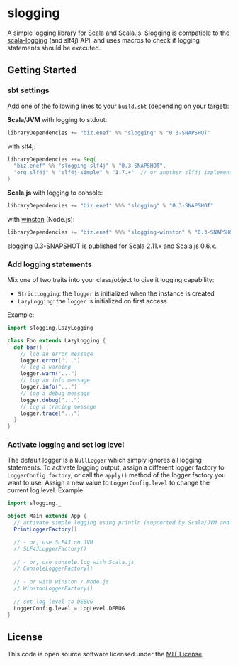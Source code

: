 slogging
========

A simple logging library for Scala and Scala.js. Slogging is compatible to the [scala-logging](https://github.com/typesafehub/scala-logging) (and slf4j) API, and uses macros to check if logging statements should be executed.

Getting Started
---------------

### sbt settings
Add one of the following lines to your `build.sbt` (depending on your target):

**Scala/JVM** with logging to stdout:
```scala
libraryDependencies += "biz.enef" %% "slogging" % "0.3-SNAPSHOT"
```
with slf4j:
```scala
libraryDependencies ++= Seq(
  "biz.enef" %% "slogging-slf4j" % "0.3-SNAPSHOT",
  "org.slf4j" % "slf4j-simple" % "1.7.+"  // or another slf4j implementation
)
```

**Scala.js** with logging to console:
```scala
libraryDependencies += "biz.enef" %%% "slogging" % "0.3-SNAPSHOT"
```
with [winston](https://www.npmjs.com/package/winston) (Node.js):
```scala
libraryDependencies += "biz.enef" %%% "slogging-winston" % "0.3-SNAPSHOT"
```

slogging 0.3-SNAPSHOT is published for Scala 2.11.x and Scala.js 0.6.x.

### Add logging statements
Mix one of two traits into your class/object to give it logging capability:
* `StrictLogging`: the `logger` is initialized when the instance is created
* `LazyLogging`: the `logger` is initialized on first access

Example:
```scala
import slogging.LazyLogging

class Foo extends LazyLogging {
  def bar() {
    // log an error message
    logger.error("...")
    // log a warning
    logger.warn("...")
    // log an info message
    logger.info("...")
    // log a debug message
    logger.debug("...")
    // log a tracing message
    logger.trace("...")
  }
}
```

### Activate logging and set log level
The default logger is a `NullLogger` which simply ignores all logging statements. To activate logging output, assign a different logger factory to `LoggerConfig.factory`, or call the `apply()` method of the logger factory you want to use. Assign a new value to `LoggerConfig.level` to change the current log level. Example:
```scala
import slogging._

object Main extends App {
  // activate simple logging using println (supported by Scala/JVM and Scala.js) 
  PrintLoggerFactory()

  // - or, use SLF4J on JVM
  // SLF4JLoggerFactory()
  
  // - or, use console.log with Scala.js
  // ConsoleLoggerFactory()
  
  // - or with winston / Node.js
  // WinstonLoggerFactory()
  
  // set log level to DEBUG
  LoggerConfig.level = LogLevel.DEBUG
}
```

License
-------
This code is open source software licensed under the [MIT License](http://opensource.org/licenses/MIT)
